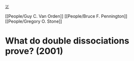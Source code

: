 [🇿](zotero://select/library/items/XPUWI9RK)

[[People/Guy C. Van Orden]] [[People/Bruce F. Pennington]] [[People/Gregory O. Stone]] 
# What do double dissociations prove? (2001)

